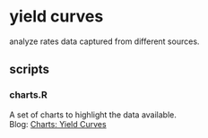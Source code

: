 # yield curves
analyze rates data captured from different sources.

## scripts
### charts.R
A set of charts to highlight the data available.\
Blog: [Charts: Yield Curves](https://stockviz.biz/index.php/2018/10/19/charts-yield-curves/)

